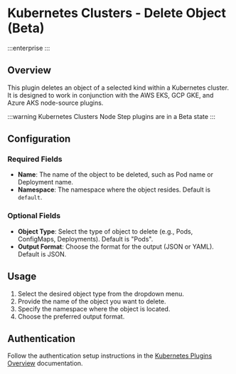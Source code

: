 # Kubernetes Clusters - Delete Object (Beta)
:::enterprise
:::

## Overview

This plugin deletes an object of a selected kind within a Kubernetes cluster. It is designed to work in conjunction with the AWS EKS, GCP GKE, and Azure AKS node-source plugins.

:::warning
Kubernetes Clusters Node Step plugins are in a Beta state
:::

## Configuration

### Required Fields

* **Name**: The name of the object to be deleted, such as Pod name or Deployment name.
* **Namespace**: The namespace where the object resides. Default is `default`.

### Optional Fields

* **Object Type**: Select the type of object to delete (e.g., Pods, ConfigMaps, Deployments). Default is "Pods".
* **Output Format**: Choose the format for the output (JSON or YAML). Default is JSON.

## Usage

1. Select the desired object type from the dropdown menu.
2. Provide the name of the object you want to delete.
3. Specify the namespace where the object is located.
4. Choose the preferred output format.

## Authentication

Follow the authentication setup instructions in the [Kubernetes Plugins Overview](/manual/plugins/kubernetes-plugins-overview) documentation.
